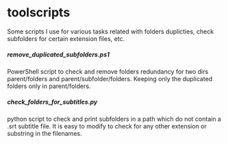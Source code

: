 # toolscripts
Some scripts I use for various tasks related with folders duplicties, check subfolders for certain extension files, etc.

##### remove_duplicated_subfolders.ps1
PowerShell script to check and remove folders redundancy for two dirs  parent/folders and parent/subfolder/folders. 
Keeping only the duplicated folders only in parent/folders.

##### check_folders_for_subtitles.py
python script to check and print subfolders in a path which do not contain a .srt subtitle file. 
It is easy to modify to check for any other extension or substring in the filenames.
